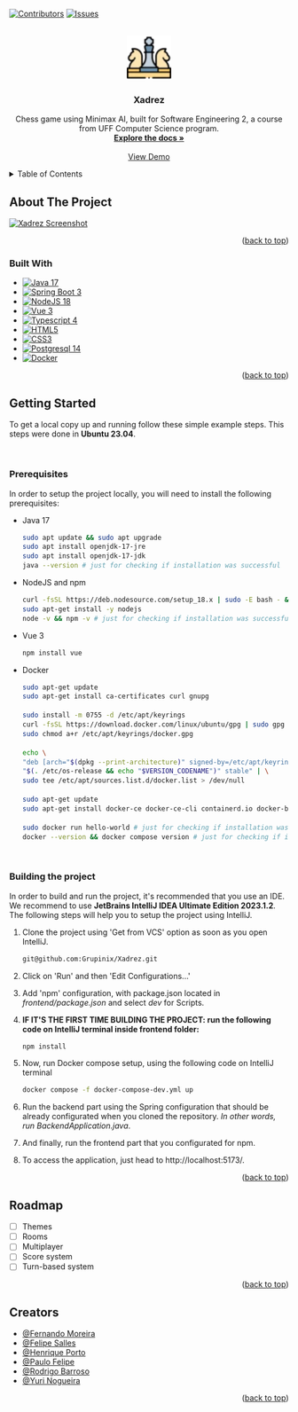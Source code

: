 <a name="readme-top"></a>

[![Contributors][contributors-shield]][contributors-url]
[![Issues][issues-shield]][issues-url]


<!-- PROJECT LOGO -->
<br />
<div align="center">
  <a href="https://github.com/Grupinix/Xadrez">
    <img src="frontend/public/themes/default/logo.webp" alt="Logo" width="80" height="80">
  </a>

<h3 align="center">Xadrez</h3>
  <p align="center">
    Chess game using Minimax AI, built for Software Engineering 2, a course from UFF Computer Science program.
    <br />
    <a href="https://github.com/Grupinix/Xadrez"><strong>Explore the docs »</strong></a>
    <br />
    <br />
    <a href="https://app-xadrez.eterniaserver.com.br/">View Demo</a>
  </p>
</div>



<!-- TABLE OF CONTENTS -->
<details>
  <summary>Table of Contents</summary>
  <ol>
    <li>
      <a href="#about-the-project">About The Project</a>
      <ul>
        <li><a href="#built-with">Built With</a></li>
      </ul>
    </li>
    <li>
      <a href="#getting-started">Getting Started</a>
      <ul>
        <li><a href="#prerequisites">Prerequisites</a></li>
        <li><a href="#building-the-project">Building the project</a></li>
      </ul>
    </li>
    <li><a href="#roadmap">Roadmap</a></li>
    <li><a href="#creators">Creators</a></li>
  </ol>
</details>



<!-- ABOUT THE PROJECT -->
## About The Project

[![Xadrez Screenshot][xadrez-screenshot]](https://app-xadrez.eterniaserver.com.br/)

<p align="right">(<a href="#readme-top">back to top</a>)</p>



### Built With

* [![Java 17][Java 17]][Java17-url]
* [![Spring Boot 3][Spring Boot 3]][SpringBoot3-url]
* [![NodeJS 18][NodeJS 18]][NodeJS18-url]
* [![Vue 3][Vue 3]][Vue3-url]
* [![Typescript 4][Typescript 4]][Typescript4-url]
* [![HTML5][HTML5]][HTML5-url]
* [![CSS3][CSS3]][CSS3-url]
* [![Postgresql 14][Postgresql 14]][Postgresql14-url]
* [![Docker][Docker]][Docker-url]

<p align="right">(<a href="#readme-top">back to top</a>)</p>



<!-- GETTING STARTED -->
## Getting Started

To get a local copy up and running follow these simple example steps.
This steps were done in <strong>Ubuntu 23.04</strong>.

<br />

### Prerequisites

In order to setup the project locally, you will need to install the following prerequisites:
* Java 17
  ```sh
  sudo apt update && sudo apt upgrade
  sudo apt install openjdk-17-jre
  sudo apt install openjdk-17-jdk
  java --version # just for checking if installation was successful
  ```


* NodeJS and npm
  ```sh
  curl -fsSL https://deb.nodesource.com/setup_18.x | sudo -E bash - &&\
  sudo apt-get install -y nodejs
  node -v && npm -v # just for checking if installation was successful
  ```


* Vue 3
  ```sh
  npm install vue
  ```

* Docker
  ```sh
  sudo apt-get update
  sudo apt-get install ca-certificates curl gnupg

  sudo install -m 0755 -d /etc/apt/keyrings
  curl -fsSL https://download.docker.com/linux/ubuntu/gpg | sudo gpg --dearmor -o /etc/apt/keyrings/docker.gpg
  sudo chmod a+r /etc/apt/keyrings/docker.gpg

  echo \
  "deb [arch="$(dpkg --print-architecture)" signed-by=/etc/apt/keyrings/docker.gpg] https://download.docker.com/linux/ubuntu \
  "$(. /etc/os-release && echo "$VERSION_CODENAME")" stable" | \
  sudo tee /etc/apt/sources.list.d/docker.list > /dev/null

  sudo apt-get update
  sudo apt-get install docker-ce docker-ce-cli containerd.io docker-buildx-plugin docker-compose-plugin

  sudo docker run hello-world # just for checking if installation was successful
  docker --version && docker compose version # just for checking if installation was successful

  ```

<br />

### Building the project

In order to build and run the project, it's recommended that you use an IDE. We recommend to use <strong>JetBrains IntelliJ IDEA Ultimate Edition 2023.1.2</strong>. The following steps will help you to setup the project using IntelliJ.

1. Clone the project using 'Get from VCS' option as soon as you open IntelliJ.
   ```sh
   git@github.com:Grupinix/Xadrez.git
   ```

2. Click on 'Run' and then 'Edit Configurations...'

3. Add 'npm' configuration, with package.json located in *frontend/package.json* and select *dev* for Scripts.

4. <strong>IF IT'S THE FIRST TIME BUILDING THE PROJECT: run the following code on IntelliJ terminal inside frontend folder:</strong>
   ```sh
   npm install
   ```

5. Now, run Docker compose setup, using the following code on IntelliJ terminal
    ```sh
   docker compose -f docker-compose-dev.yml up
   ```

6. Run the backend part using the Spring configuration that should be already configurated when you cloned the repository. *In other words, run BackendApplication.java*.

7. And finally, run the frontend part that you configurated for npm. 

8. To access the application, just head to http://localhost:5173/.


<p align="right">(<a href="#readme-top">back to top</a>)</p>


<!-- ROADMAP -->
## Roadmap

- [ ] Themes
- [ ] Rooms
- [ ] Multiplayer
- [ ] Score system
- [ ] Turn-based system

<p align="right">(<a href="#readme-top">back to top</a>)</p>


<!-- CONTACT -->
## Creators

- [@Fernando Moreira](https://github.com/nandinhomsf)
- [@Felipe Salles](https://github.com/felipemsalles)
- [@Henrique Porto](https://github.com/henriporto)
- [@Paulo Felipe](https://github.com/Feliope)
- [@Rodrigo Barroso](https://github.com/rbarrosodev)
- [@Yuri Nogueira](https://github.com/yurinogueira)

<p align="right">(<a href="#readme-top">back to top</a>)</p>


<!-- MARKDOWN LINKS & IMAGES -->
<!-- https://www.markdownguide.org/basic-syntax/#reference-style-links -->
[contributors-shield]: https://img.shields.io/github/contributors/github_username/repo_name.svg?style=for-the-badge
[contributors-url]: https://github.com/Grupinix/Xadrez/graphs/contributors
[issues-shield]: https://img.shields.io/github/issues/github_username/repo_name.svg?style=for-the-badge
[issues-url]: https://github.com/Grupinix/Xadrez/issues

[xadrez-screenshot]: frontend/public/game-screenshot.png

[Java 17]: frontend/public/readme-badges/java-17.svg
[Java17-url]: https://www.oracle.com/java/technologies/javase/jdk17-archive-downloads.html

[Spring Boot 3]: frontend/public/readme-badges/spring-boot-3.svg
[SpringBoot3-url]: https://spring.io/projects/spring-boot

[NodeJS 18]: frontend/public/readme-badges/nodejs-18.svg
[NodeJS18-url]: https://nodejs.org/en

[Vue 3]: frontend/public/readme-badges/vue-3.svg
[Vue3-url]: https://vuejs.org/

[Typescript 4]: frontend/public/readme-badges/typescript-4.svg
[Typescript4-url]: https://www.typescriptlang.org/

[HTML5]: frontend/public/readme-badges/html-5.svg
[HTML5-url]: https://github.com/Grupinix/Xadrez#

[CSS3]: frontend/public/readme-badges/css-3.svg
[CSS3-url]: https://github.com/Grupinix/Xadrez#

[Postgresql 14]: frontend/public/readme-badges/postgresql-14.svg
[Postgresql14-url]: https://www.postgresql.org/

[Docker]: frontend/public/readme-badges/docker.svg
[Docker-url]: https://www.docker.com/